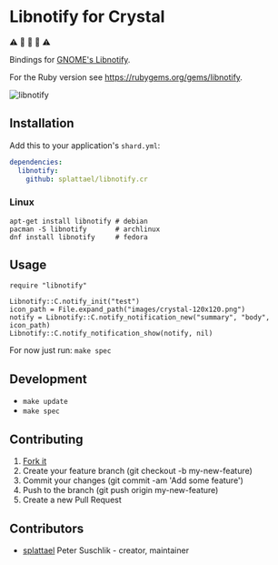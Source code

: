 # Libnotify for Crystal

:warning: :construction: :construction: :construction: :warning:

Bindings for [GNOME's Libnotify](https://developer.gnome.org/libnotify/).

For the Ruby version see https://rubygems.org/gems/libnotify.

![libnotify](https://github.com/splattael/libnotify.cr/raw/master/images/screenshot-gnome3.png)

## Installation

Add this to your application's `shard.yml`:

```yaml
dependencies:
  libnotify:
    github: splattael/libnotify.cr
```

### Linux

```
apt-get install libnotify # debian
pacman -S libnotify       # archlinux
dnf install libnotify     # fedora
```


## Usage

```crystal
require "libnotify"

Libnotify::C.notify_init("test")
icon_path = File.expand_path("images/crystal-120x120.png")
notify = Libnotify::C.notify_notification_new("summary", "body", icon_path)
Libnotify::C.notify_notification_show(notify, nil)

```

For now just run: `make spec`


## Development

* `make update`
* `make spec`


## Contributing

1. [Fork it](https://github.com/splattael/libnotify.cr/fork)
2. Create your feature branch (git checkout -b my-new-feature)
3. Commit your changes (git commit -am 'Add some feature')
4. Push to the branch (git push origin my-new-feature)
5. Create a new Pull Request

## Contributors

- [splattael](https://github.com/splattael) Peter Suschlik - creator, maintainer
